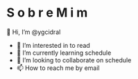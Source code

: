 # S o b r e   M i m

👋 Hi, I’m @ygcidral
- 👀 I’m interested in to read
- 🌱 I’m currently learning schedule
- 💞️ I’m looking to collaborate on schedule
- 📫 How to reach me by email

<!---
ygcidral/ygcidral is a ✨ special ✨ repository because its `README.md` (this file) appears on your GitHub profile.
You can click the Preview link to take a look at your changes.
--->
